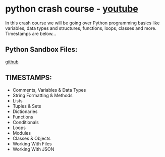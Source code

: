 # python crash course - [youtube](https://www.youtube.com/watch?v=JJmcL1N2KQs)

In this crash course we will be going over Python programming basics like variables, data types and structures, functions, loops, classes and more. Timestamps are below...

## Python Sandbox Files:

[github](https://github.com/bradtraversy/python_sandbox)

## TIMESTAMPS:

- Comments, Variables & Data Types
- String Formatting & Methods
- Lists
- Tuples & Sets
- Dictionaries
- Functions
- Conditionals
- Loops
- Modules
- Classes & Objects
- Working With Files
- Working With JSON
